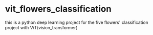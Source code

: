 # vit_flowers_classification
this is a python deep learning project for the five flowers' classification project with ViT(vision_transformer)
